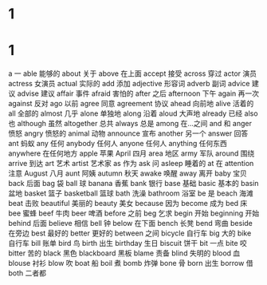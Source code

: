 # 1
# 1
a
一
able
能够的
about
关于
above
在上面
accept
接受
across
穿过
actor
演员
actress
女演员
actual
实际的
add
添加
adjective
形容词
adverb
副词
advice
建议
advise
建议
affair
事件
afraid
害怕的
after
之后
afternoon
下午
again
再一次
against
反对
ago
以前
agree
同意
agreement
协议
ahead
向前地
alive
活着的
all
全部的
almost
几乎
alone
单独地
along
沿着
aloud
大声地
already
已经
also
也
although
虽然
altogether
总共
always
总是
among
在…之间
and
和
anger
愤怒
angry
愤怒的
animal
动物
announce
宣布
another
另一个
answer
回答
ant
蚂蚁
any
任何
anybody
任何人
anyone
任何人
anything
任何东西
anywhere
在任何地方
apple
苹果
April
四月
area
地区
army
军队
around
围绕
arrive
到达
art
艺术
artist
艺术家
as
作为
ask
问
asleep
睡着的
at
在
attention
注意
August
八月
aunt
阿姨
autumn
秋天
awake
唤醒
away
离开
baby
宝贝
back
后面
bag
袋
ball
球
banana
香蕉
bank
银行
base
基础
basic
基本的
basin
盆地
basket
篮子
basketball
篮球
bath
洗澡
bathroom
浴室
be
是
beach
海滩
beat
击败
beautiful
美丽的
beauty
美女
because
因为
become
成为
bed
床
bee
蜜蜂
beef
牛肉
beer
啤酒
before
之前
beg
乞求
begin
开始
beginning
开始
behind
后面
believe
相信
bell
钟
below
在下面
bench
长凳
bend
弯曲
beside
在旁边
best
最好的
better
更好的
between
之间
bicycle
自行车
big
大的
bike
自行车
bill
账单
bird
鸟
birth
出生
birthday
生日
biscuit
饼干
bit
一点
bite
咬
bitter
苦的
black
黑色
blackboard
黑板
blame
责备
blind
失明的
blood
血
blouse
衬衫
blow
吹
boat
船
boil
煮
bomb
炸弹
bone
骨
born
出生
borrow
借
both
二者都